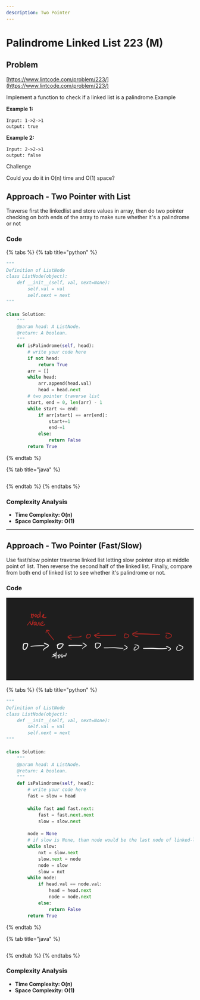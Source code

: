 ```yaml
---
description: Two Pointer
---
```


# Palindrome Linked List 223 (M)

## Problem

[https://www.lintcode.com/problem/223/](https://www.lintcode.com/problem/223/)

Implement a function to check if a linked list is a palindrome.Example

**Example 1:**

```
Input: 1->2->1
output: true
```

**Example 2:**

```
Input: 2->2->1
output: false
```

Challenge

Could you do it in O(n) time and O(1) space?

## Approach - Two Pointer with List

Traverse first the linkedlist and store values in array, then do two pointer checking on both ends of the array to make sure whether it's a palindrome or not

### Code

{% tabs %}
{% tab title="python" %}
```python
"""
Definition of ListNode
class ListNode(object):
    def __init__(self, val, next=None):
        self.val = val
        self.next = next
"""

class Solution:
    """
    @param head: A ListNode.
    @return: A boolean.
    """
    def isPalindrome(self, head):
        # write your code here
        if not head:
            return True
        arr = []
        while head:
            arr.append(head.val)
            head = head.next
        # two pointer traverse list
        start, end = 0, len(arr) - 1
        while start <= end:
            if arr[start] == arr[end]:
                start+=1
                end-=1
            else:
                return False
        return True

```
{% endtab %}

{% tab title="java" %}
```
```
{% endtab %}
{% endtabs %}

### Complexity Analysis

* **Time Complexity: O(n)**
* **Space Complexity: O(1)**

****

## Approach - Two Pointer (Fast/Slow)&#x20;

Use fast/slow pointer traverse linked list letting slow pointer stop at middle point of list. Then reverse the second half of the linked list. Finally, compare from both end of linked list to see whether it's palindrome or not.&#x20;

### Code

![](<../../../.gitbook/assets/Screen Shot 2021-11-22 at 11.55.05 AM.png>)

{% tabs %}
{% tab title="python" %}
```python
"""
Definition of ListNode
class ListNode(object):
    def __init__(self, val, next=None):
        self.val = val
        self.next = next
"""

class Solution:
    """
    @param head: A ListNode.
    @return: A boolean.
    """
    def isPalindrome(self, head):
        # write your code here
        fast = slow = head

        while fast and fast.next:
            fast = fast.next.next
            slow = slow.next
        
        node = None
        # if slow is None, than node would be the last node of linked-list
        while slow:
            nxt = slow.next
            slow.next = node
            node = slow
            slow = nxt
        while node:
            if head.val == node.val:
                head = head.next
                node = node.next
            else:
                return False
        return True

```
{% endtab %}

{% tab title="java" %}
```
```
{% endtab %}
{% endtabs %}

### Complexity Analysis

* **Time Complexity: O(n)**
* **Space Complexity: O(1)**

